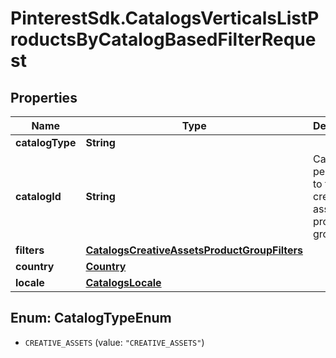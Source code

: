 # PinterestSdk.CatalogsVerticalsListProductsByCatalogBasedFilterRequest

## Properties

Name | Type | Description | Notes
------------ | ------------- | ------------- | -------------
**catalogType** | **String** |  | 
**catalogId** | **String** | Catalog id pertaining to the creative assets product group. | 
**filters** | [**CatalogsCreativeAssetsProductGroupFilters**](CatalogsCreativeAssetsProductGroupFilters.md) |  | 
**country** | [**Country**](Country.md) |  | 
**locale** | [**CatalogsLocale**](CatalogsLocale.md) |  | 



## Enum: CatalogTypeEnum


* `CREATIVE_ASSETS` (value: `"CREATIVE_ASSETS"`)




